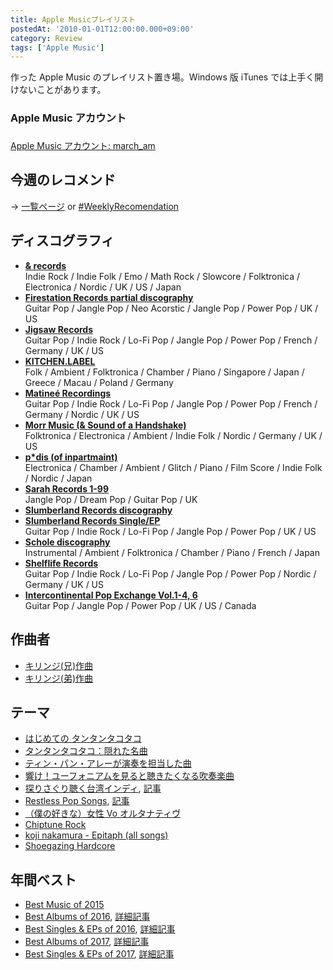 ```yaml
---
title: Apple Musicプレイリスト
postedAt: '2010-01-01T12:00:00.000+09:00'
category: Review
tags: ['Apple Music']
---
```


作った Apple Music のプレイリスト置き場。Windows 版 iTunes では上手く開けないことがあります。

### Apple Music アカウント

###

[Apple Music アカウント: march_am](https://itunes.apple.com/profile/march%5Fam)

## 今週のレコメンド

→ [一覧ページ](http://30minreview.tumblr.com/post/154975409149/weeklyrec) or [#WeeklyRecomendation](http://30minreview.tumblr.com/tagged/weeklyrecommendation)

## ディスコグラフィ

- [**& records**](https://itunes.apple.com/jp/playlist/records-chronology/idpl.19693d571ebe43728fb360f274c7112c)  
  Indie Rock / Indie Folk / Emo / Math Rock / Slowcore / Folktronica / Electronica / Nordic / UK / US / Japan
- [**Firestation Records partial discography**](https://itunes.apple.com/jp/playlist/firestation-records-partial-discography/idpl.e29acbe6b66b4a0194ee52910807b0d1)  
  Guitar Pop / Jangle Pop / Neo Acorstic / Jangle Pop / Power Pop / UK / US
- [**Jigsaw Records**](https://itunes.apple.com/jp/playlist/jigsaw-records-chronology/idpl.c6655b15c3594054bd9275a84d978a7f)  
  Guitar Pop / Indie Rock / Lo-Fi Pop / Jangle Pop / Power Pop / French / Germany / UK / US
- [**KITCHEN.LABEL**](https://itunes.apple.com/jp/playlist/kitchen.label-discography/idpl.817df7df7de84bfd8383c9559c76bf02)  
  Folk / Ambient / Folktronica / Chamber / Piano / Singapore / Japan / Greece / Macau / Poland / Germany
- [**Matineé Recordings**](https://itunes.apple.com/jp/playlist/matinee-recordings-chlonology/idpl.f4183a54652b4fdaab5286360d862594)  
  Guitar Pop / Indie Rock / Lo-Fi Pop / Jangle Pop / Power Pop / French / Germany / Nordic / UK / US
- [**Morr Music (& Sound of a Handshake)**](https://itunes.apple.com/jp/playlist/morr-music-sound-handshake/idpl.d03b6ede2258438388ccf1baab1b0e35)  
  Folktronica / Electronica / Ambient / Indie Folk / Nordic / Germany / UK / US
- [**p\*dis (of inpartmaint)**](https://itunes.apple.com/jp/playlist/p%2Adis-inpartmaint-discography/idpl.94143f0963c24a7e89c94babe56da8ab)  
  Electronica / Chamber / Ambient / Glitch / Piano / Film Score / Indie Folk / Nordic / Japan
- [**Sarah Records 1-99**](https://itunes.apple.com/jp/playlist/sarah-records-1-99/idpl.965e6628e19a4e1688f2a6e61a206e0e)  
  Jangle Pop / Dream Pop / Guitar Pop / UK
- [**Slumberland Records discography**](https://itunes.apple.com/jp/playlist/slumberland-records-discography/idpl.808a6dc277e64c83949db819b0fb422d)
- [**Slumberland Records Single/EP**](https://itunes.apple.com/jp/playlist/slumberland-records-singles/idpl.e4e1c80a50ed4db0afcfaf56f19f5f00)  
  Guitar Pop / Indie Rock / Lo-Fi Pop / Jangle Pop / Power Pop / UK / US
- [**Schole discography**](https://itunes.apple.com/jp/playlist/schole-discography/idpl.235f2b1925c14fe7ac7f8f14b5425050)  
  Instrumental / Ambient / Folktronica / Chamber / Piano / French / Japan
- [**Shelflife Records**](https://itunes.apple.com/jp/playlist/shelflife-records-chronology/idpl.cb92ac440cec4a62a76d2826e2e748ba)  
  Guitar Pop / Indie Rock / Lo-Fi Pop / Jangle Pop / Power Pop / Nordic / Germany / UK / US
- [**Intercontinental Pop Exchange Vol.1-4, 6**](https://itunes.apple.com/jp/playlist/intercontinental-pop-exchange/idpl.31d3df078e8444e494dd69de23e5728f)  
  Guitar Pop / Jangle Pop / Power Pop / UK / US / Canada

## 作曲者

- [キリンジ(兄)作曲](https://itunes.apple.com/jp/playlist/kirinji-xiong/idpl.dfe0e9ea4ba3441a852f2b95c49deff2)
- [キリンジ(弟)作曲](https://itunes.apple.com/jp/playlist/kirinji-di/idpl.545b2c69deaf4466ba49c7476b51d200)

## テーマ

- [はじめての タンタンタコタコ](https://itunes.apple.com/jp/playlist/hajimeteno-tantantakotako/idpl.e6f9b80f010a4b0fb3c2e0da773f7c6c)
- [タンタンタコタコ：隠れた名曲](https://itunes.apple.com/jp/playlist/tantantakotako-yinreta-ming/idpl.3590b0755c2849399eb070b2308067ae)
- [ティン・パン・アレーが演奏を担当した曲](https://itunes.apple.com/jp/playlist/tin-pan-arega-yan-zouwo-dan/idpl.394c32de731540988d87763ef54c0e4c)
- [響け！ユーフォニアムを見ると聴きたくなる吹奏楽曲](https://itunes.apple.com/jp/playlist/xiangke!yufoniamuwo-jianruto/idpl.138b68fa94224ab4b85a4a1cdece9b43)
- [探りさぐり聴く台湾インディ](https://itunes.apple.com/jp/playlist/tanrisaguri-tingku-tai-wanindi/idpl.5cd20b18c6ae4e428d88df54dcce45d7), [記事](http://30minreview.tumblr.com/post/154761086599/%E6%8E%A2%E3%82%8A%E3%81%95%E3%81%90%E3%82%8A%E8%81%B4%E3%81%8F%E5%8F%B0%E6%B9%BE%E3%82%A4%E3%83%B3%E3%83%87%E3%82%A3)
- [Restless Pop Songs](https://itunes.apple.com/jp/playlist/restless-pop-songs/idpl.9d095e481bd241169df908a86d53854d), [記事](http://30minreview.tumblr.com/post/155835554824/playlist-restless-pop-songs)
- [（僕の好きな）女性 Vo オルタナティヴ](https://itunes.apple.com/jp/playlist/nu-xingvoorutanativu/idpl.c1658c8779d94a3186c08eb4d1d7bec5)
- [Chiptune Rock](https://itunes.apple.com/jp/playlist/chiptune-rock/idpl.b910d7dd4ddd4033affa1873541ac29e)
- [koji nakamura - Epitaph (all songs)](https://itunes.apple.com/jp/playlist/koji-nakamura-epitaph/idpl.ed995c5badd34372817f50e0601e1e22)
- [Shoegazing Hardcore](https://itunes.apple.com/jp/playlist/shoegazing-hardcore/idpl.3829352e204e47799823b493b6f4ebfe)

## 年間ベスト

- [Best Music of 2015](https://itunes.apple.com/jp/playlist/best-music-of-2015/idpl.dccdb8b06efa4776b00a52e45672dd97)
- [Best Albums of 2016](https://itunes.apple.com/jp/playlist/best-albums-of-2016/idpl.53fe4ca4eae043979b6bc2ece19ec26a), [詳細記事](http://30minreview.tumblr.com/post/154804269994/best-music-of-2016)
- [Best Singles & EPs of 2016](https://itunes.apple.com/jp/playlist/best-singles-eps-of-2016/idpl.3446dd1f72f444bd88f159dd907305bf), [詳細記事](http://30minreview.tumblr.com/post/154804269994/best-music-of-2016)
- [Best Albums of 2017](https://itunes.apple.com/jp/playlist/best-albums-of-2017/pl.u-EdAVmPYIXvGlP3), [詳細記事](http://30minreview.tumblr.com/post/170533277469/best-albums-of-2017)
- [Best Singles & EPs of 2017](https://itunes.apple.com/jp/playlist/best-singles-eps-of-2017/pl.u-zPyL5aRIMpdaXj), [詳細記事](http://30minreview.tumblr.com/post/170533394524/best-singles-eps-of-2017)
